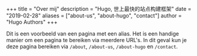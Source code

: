 +++
title = "Over mij"
description = "Hugo, 世上最快的站点构建框架"
date = "2019-02-28"
aliases = ["about-us", "about-hugo", "contact"]
author = "Hugo Authors"
+++

Dit is een voorbeeld van een pagina met een alias. Het is een handige manier om een pagina te bereiken via meerdere URL's. In dit geval kun je deze pagina bereiken via `/about`, `/about-us`, `/about-hugo` en `/contact`.